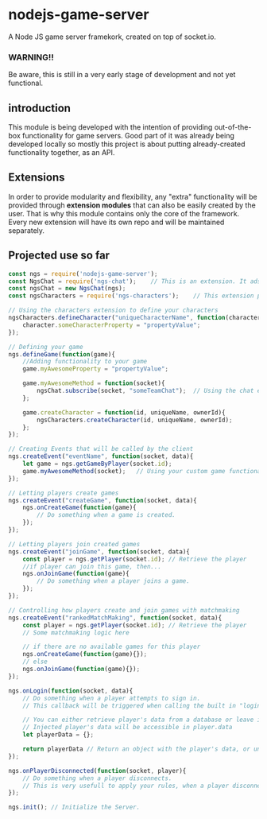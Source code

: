 # nodejs-game-server
A Node JS game server framekork, created on top of socket.io.

### WARNING!!
Be aware, this is still in a very early stage of development and not yet functional.

## introduction
This module is being developed with the intention of providing out-of-the-box functionality for game servers. Good part of it was already being developed locally so mostly this project is about putting already-created functionality together, as an API.

## Extensions
In order to provide modularity and flexibility, any "extra" functionality will be provided through **extension modules** that can also be easily created by the user. That is why this module contains only the core of the framework. Every new extension will have its own repo and will be maintained separately.

## Projected use so far
```javascript
const ngs = require('nodejs-game-server');
const NgsChat = require('ngs-chat');	// This is an extension. It ads a chat system to the server.
const ngsChat = new NgsChat(ngs);
const ngsCharacters = require('ngs-characters');	// This extension provides an interface to create Game Characters.

// Using the characters extension to define your characters
ngsCharacters.defineCharacter("uniqueCharacterName", function(character){
	character.someCharacterProperty = "propertyValue";
});

// Defining your game
ngs.defineGame(function(game){
	//Adding functionality to your game
	game.myAwesomeProperty = "propertyValue";

	game.myAwesomeMethod = function(socket){
		ngsChat.subscribe(socket, "someTeamChat");	// Using the chat extension.
	};

	game.createCharacter = function(id, uniqueName, ownerId){
		ngsCharacters.createCharacter(id, uniqueName, ownerId);
	};
});

// Creating Events that will be called by the client
ngs.createEvent("eventName", function(socket, data){
	let game = ngs.getGameByPlayer(socket.id);
	game.myAwesomeMethod(socket);	// Using your custom game functionality.
});

// Letting players create games
ngs.createEvent("createGame", function(socket, data){
	ngs.onCreateGame(function(game){
		// Do something when a game is created.
	});
});

// Letting players join created games
ngs.createEvent("joinGame", function(socket, data){
	const player = ngs.getPlayer(socket.id); // Retrieve the player
	//if player can join this game, then...
	ngs.onJoinGame(function(game){
		// Do something when a player joins a game.
	});
});

// Controlling how players create and join games with matchmaking
ngs.createEvent("rankedMatchMaking", function(socket, data){
	const player = ngs.getPlayer(socket.id); // Retrieve the player
	// Some matchmaking logic here

	// if there are no available games for this player
	ngs.onCreateGame(function(game){});
	// else
	ngs.onJoinGame(function(game){});
});

ngs.onLogin(function(socket, data){
	// Do something when a player attempts to sign in.
	// This callback will be triggered when calling the built in "login" event from the client.

	// You can either retrieve player's data from a database or leave it empty and let them login anonymously.
	// Injected player's data will be accessible in player.data
	let playerData = {};

	return playerData // Return an object with the player's data, or undefined if player doesn't exist.
});

ngs.onPlayerDisconnected(function(socket, player){
	// Do something when a player disconnects.
	// This is very usefull to apply your rules, when a player disconnects in the middle of a game.
});

ngs.init(); // Initialize the Server.
```

